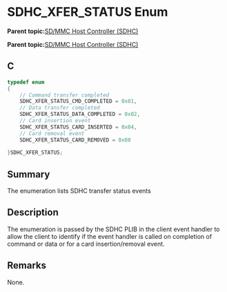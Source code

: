 # SDHC\_XFER\_STATUS Enum

**Parent topic:**[SD/MMC Host Controller \(SDHC\)](GUID-8769733F-B27A-4567-BE7D-7BEA8C76F05E.md)

**Parent topic:**[SD/MMC Host Controller \(SDHC\)](GUID-D440DD4B-CA37-46F4-A6AA-4D57D9DAEF97.md)

## C

```c
typedef enum
{
    // Command transfer completed
    SDHC_XFER_STATUS_CMD_COMPLETED = 0x01,
    // Data transfer completed
    SDHC_XFER_STATUS_DATA_COMPLETED = 0x02,
    // Card insertion event
    SDHC_XFER_STATUS_CARD_INSERTED = 0x04,
    // Card removal event
    SDHC_XFER_STATUS_CARD_REMOVED = 0x08
    
}SDHC_XFER_STATUS;

```

## Summary

The enumeration lists SDHC transfer status events

## Description

The enumeration is passed by the SDHC PLIB in the client event handler to<br />allow the client to identify if the event handler is called on completion of<br />command or data or for a card insertion/removal event.

## Remarks

None.


